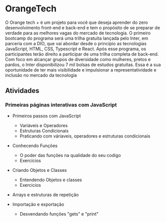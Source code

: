 # OrangeTech

O Orange tech + é um projeto para você que deseja aprender do zero desenvolvimento front-end e back-end e tem o propósito de se preparar de verdade para as melhores vagas do mercado de tecnologia. O primeiro bootcamp do programa será uma trilha gratuita lançada pelo Inter, em parceria com a DIO, que vai abordar desde o princípio as tecnologias JavaScript, HTML, CSS, Typescript e React. Após esse programa, os participantes terão direito a participar de uma trilha completa de back-end. Com foco em alcançar grupos de diversidade como mulheres, pretos e pardos, o Inter disponibilizou 7 mil bolsas de estudos gratuitas. Essa é a sua oportunidade de ter mais visibilidade e impulsionar a representatividade e inclusão no mercado da tecnologia

## Atividades

### Primeiras páginas interativas com JavaScript

- Primeiros passos com JavaScript
    - Variáveis e Operadores
    - Estruturas Condicionais
    - Praticando com váriaveis, operadores e estruturas condicionais

- Conhecendo Funções
    - O poder das funções na qualidade do seu codigo
    - Exercícios

- Criando Objetos e Classes
    - Entendendo Objetos e classes
    - Exercicios

- Arrays e estruturas de repetição

- Importação e exportação
    - Desvendando funções "gets" e "print"
